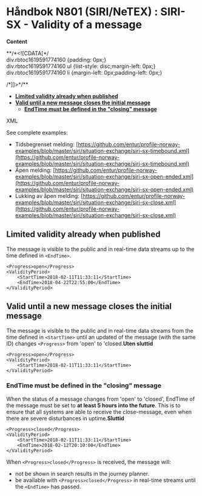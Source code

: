 # Håndbok N801 \(SIRI/NeTEX\) : SIRI-SX - Validity of a message

**Content**

**/\*&lt;!\[CDATA\[\*/  
div.rbtoc1619591774160 {padding: 0px;}  
div.rbtoc1619591774160 ul {list-style: disc;margin-left: 0px;}  
div.rbtoc1619591774160 li {margin-left: 0px;padding-left: 0px;}  
  
/\*\]\]&gt;\*/**

* [**Limited validity already when published**](handbok-n801-siri-netex-siri-sx-validity-of-a-message.md#SIRI-SX-Validityofamessage-Limitedvalidityalreadywhenpublished)
* [**Valid until a new message closes the initial message**](handbok-n801-siri-netex-siri-sx-validity-of-a-message.md#SIRI-SX-Validityofamessage-Validuntilanewmessageclosestheinitialmessage)
  * [**EndTime must be defined in the "closing" message**](handbok-n801-siri-netex-siri-sx-validity-of-a-message.md#SIRI-SX-Validityofamessage-EndTimemustbedefinedinthe%22closing%22message)

XML

See complete examples:

* Tidsbegrenset melding:  [https://github.com/entur/profile-norway-examples/blob/master/siri/situation-exchange/siri-sx-timebound.xml](https://github.com/entur/profile-norway-examples/blob/master/siri/situation-exchange/siri-sx-timebound.xml)
* Åpen melding:  [https://github.com/entur/profile-norway-examples/blob/master/siri/situation-exchange/siri-sx-open-ended.xml](https://github.com/entur/profile-norway-examples/blob/master/siri/situation-exchange/siri-sx-open-ended.xml)
* Lukking av åpen melding:  [https://github.com/entur/profile-norway-examples/blob/master/siri/situation-exchange/siri-sx-close.xml](https://github.com/entur/profile-norway-examples/blob/master/siri/situation-exchange/siri-sx-close.xml)

## Limited validity already when published <a id="SIRI-SX-Validityofamessage-Limitedvalidityalreadywhenpublished"></a>

The message is visible to the public and in real-time data streams up to the time defined in `<EndTime>`.

```text
<Progress>open</Progress>
<ValidityPeriod>
	<StartTime>2018-02-11T11:33:11</StartTime>
	<EndTime>2018-04-22T22:55:00</EndTime>
</ValidityPeriod>
```

## Valid until a new message closes the initial message <a id="SIRI-SX-Validityofamessage-Validuntilanewmessageclosestheinitialmessage"></a>

The message is visible to the public and in real-time data streams from the time defined in `<StartTime>` until an updated of the message \(with the same ID\) changes `<Progress>` from 'open' to 'closed.**Uten sluttid**

```text
<Progress>open</Progress>
<ValidityPeriod>
	<StartTime>2018-02-11T11:33:11</StartTime>
</ValidityPeriod>
```

### EndTime must be defined in the "closing" message <a id="SIRI-SX-Validityofamessage-EndTimemustbedefinedinthe&quot;closing&quot;message"></a>

When the status of a message changes from 'open' to 'closed', EndTime of the message must be set to **at least 5 hours into the future**. This is to ensure that all systems are able to receive the close-message, even when there are severe disturbances in uptime.**Sluttid**

```text
<Progress>closed</Progress>
<ValidityPeriod>
	<StartTime>2018-02-11T11:33:11</StartTime>
	<EndTime>2018-02-12T20:10:00</EndTime>
</ValidityPeriod>
```

When `<Progress>closed</Progress>` is received, the message will:

* not be shown in search results in the journey planner.
* be available with `<Progress>closed</Progress>` in real-time streams until the `<EndTime>` has passed.

